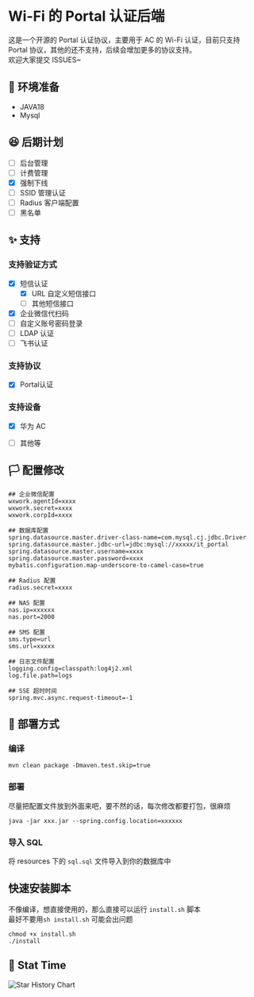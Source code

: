 # Wi-Fi 的 Portal 认证后端

这是一个开源的 Portal 认证协议，主要用于 AC 的 Wi-Fi 认证，目前只支持 Portal 协议，其他的还不支持，后续会增加更多的协议支持。  
欢迎大家提交 ISSUES~

## 🌸 环境准备

- JAVA18
- Mysql

## 😆 后期计划
- [ ] 后台管理
- [ ] 计费管理
- [x] 强制下线
- [ ] SSID 管理认证
- [ ] Radius 客户端配置
- [ ] 黑名单

## ✨ 支持
### 支持验证方式

- [x] 短信认证 
  - [x] URL 自定义短信接口
  - [ ] 其他短信接口
- [x] 企业微信代扫码
- [ ] 自定义账号密码登录
- [ ] LDAP 认证
- [ ] 飞书认证

### 支持协议

- [x] Portal认证

### 支持设备

- [x] 华为 AC
- [ ] 其他等


## 🏳️ 配置修改

```properties
## 企业微信配置
wxwork.agentId=xxxx
wxwork.secret=xxxx
wxwork.corpId=xxxx

## 数据库配置
spring.datasource.master.driver-class-name=com.mysql.cj.jdbc.Driver
spring.datasource.master.jdbc-url=jdbc:mysql://xxxxx/it_portal
spring.datasource.master.username=xxxx
spring.datasource.master.password=xxxx
mybatis.configuration.map-underscore-to-camel-case=true

## Radius 配置
radius.secret=xxxx

## NAS 配置
nas.ip=xxxxxx
nas.port=2000

## SMS 配置
sms.type=url
sms.url=xxxxx

## 日志文件配置
logging.config=classpath:log4j2.xml
log.file.path=logs

## SSE 超时时间
spring.mvc.async.request-timeout=-1
```

## 🌺 部署方式

### 编译

```shell
mvn clean package -Dmaven.test.skip=true
```
### 部署

尽量把配置文件放到外面来吧，要不然的话，每次修改都要打包，很麻烦
```shell
java -jar xxx.jar --spring.config.location=xxxxxx
```
### 导入 SQL

将 resources 下的 `sql.sql` 文件导入到你的数据库中

## 快速安装脚本

不像编译，想直接使用的，那么直接可以运行 `install.sh` 脚本  
最好不要用`sh install.sh` 可能会出问题
```shell
chmod +x install.sh
./install
```

## 💜 Stat Time

<picture>
  <img
    alt="Star History Chart"
    src="https://api.star-history.com/svg?repos=almightyYantao/OpenWiFIPortal-Backend&type=Date"
  />
</picture>
